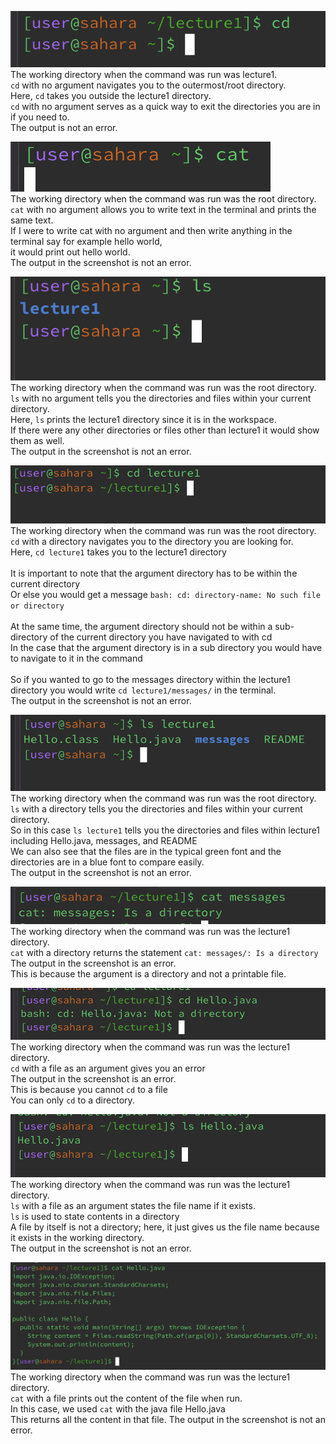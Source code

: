 ![Image](cd-no-arg.png)\
The working directory when the command was run was lecture1. <br>
`cd` with no argument navigates you to the outermost/root directory. <br>
Here, `cd` takes you outside the lecture1 directory. <br>
`cd` with no argument serves as a quick way to exit the directories you are in if you need to. <br>
The output is not an error.


![Image](cat-no-arg.png)\
The working directory when the command was run was the root directory. <br>
`cat` with no argument allows you to write text in the terminal and prints the same text. <br>
If I were to write cat with no argument and then write anything in the terminal say for example hello world, <br> it would print out hello world.<br>
The output in the screenshot is not an error.



![Image](ls-no-arg.png)\
The working directory when the command was run was the root directory. <br>
`ls` with no argument tells you the directories and files within your current directory. <br>
Here, `ls` prints the lecture1 directory since it is in the workspace. <br>
If there were any other directories or files other than lecture1 it would show them as well.<br>
The output in the screenshot is not an error.




![Image](cd-directory.png)\
The working directory when the command was run was the root directory. <br>
`cd` with a directory navigates you to the directory you are looking for. <br>
Here, `cd lecture1` takes you to the lecture1 directory <br><br>
It is important to note that the argument directory has to be within the current directory <br>
Or else you would get a message `bash: cd: directory-name: No such file or directory` <br><br>
At the same time, the argument directory should not be within a sub-directory of the current directory you have navigated to with cd <br>
In the case that the argument directory is in a sub directory you would have to navigate to it in the command <br><br>
So if you wanted to go to the messages directory within the lecture1 directory you would write `cd lecture1/messages/` in the terminal.<br>
The output in the screenshot is not an error.



![Image](ls-directory.png)\
The working directory when the command was run was the root directory. <br>
`ls` with a directory tells you the directories and files within your current directory. <br>
So in this case `ls lecture1` tells you the directories and files within lecture1 including Hello.java, messages, and README <br>
We can also see that the files are in the typical green font and the directories are in a blue font to compare easily. <br>
The output in the screenshot is not an error.


![Image](cat-directory.png)\
The working directory when the command was run was the lecture1 directory. <br>
`cat` with a directory returns the statement `cat: messages/: Is a directory` <br>
The output in the screenshot is an error. <br>
This is because the argument is a directory and not a printable file. <br>




![Image](cd-file.png)\
The working directory when the command was run was the lecture1 directory. <br>
`cd` with a file as an argument gives you an error <br>
The output in the screenshot is an error. <br>
This is because you cannot `cd` to a file <br>
You can only `cd` to a directory.<br>



![Image](ls-file.png)\
The working directory when the command was run was the lecture1 directory. <br>
`ls` with a file as an argument states the file name if it exists. <br>
`ls` is used to state contents in a directory <br> 
A file by itself is not a directory; here, it just gives us the file name because it exists in the working directory. 
<br>
The output in the screenshot is not an error.


![Image](cat-file.png)\
The working directory when the command was run was the lecture1 directory. <br>
`cat` with a file prints out the content of the file when run. <br>
In this case, we used `cat` with the java file Hello.java <br>
This returns all the content in that file.
The output in the screenshot is not an error.

